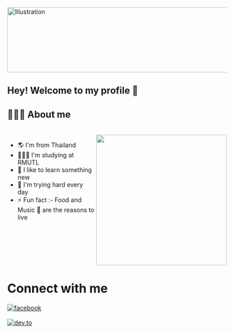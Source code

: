 <img align="center" src="https://radical-eve.tumblr.com/image/184690274490" alt="Illustration" width=1000 height=150/>

## Hey! Welcome to my profile 👋

## 👨🏻‍💻 About me

<br>

<img src="https://website-crimea.ru/wp-content/uploads/github/message.gif" width="300px" align="right">

- 🌎 I'm from Thailand 
- 👨🏻‍💻 I'm studying at RMUTL
- 🧠 I like to learn something new
- 💭 I'm trying hard every day
- ⚡ Fun fact :- Food and Music 🎵 are the reasons to live
<br>
<br>
<br>
<br>
<br>

<h1  > Connect with me</h2>

[<img align="top" alt="facebook" src="https://img.shields.io/badge/facebook-%231877F2.svg?&style=for-the-badge&logo=facebook&logoColor=white" />](https://www.facebook.com/profile.php?id=100014604795927)
<br>  
[<img align="top" alt="dev.to" src="https://img.shields.io/badge/instagram-cd486b?logo=instagram&logoColor=white&style=for-the-badge"/>](https://www.instagram.com/imgearr_/)
<br>  
</div>
